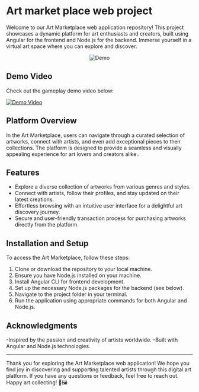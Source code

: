 # Art market place web project

Welcome to our Art Marketplace web application repository! This project showcases a dynamic platform for art enthusiasts and creators, built using Angular for the frontend and Node.js for the backend. Immerse yourself in a virtual art space where you can explore and discover.

<div align="center">
  <img src="https://github.com/ibtihelbrahem/web_avance_sujet_artMarketPlace/assets/117341508/badb5e55-cc7c-490e-b454-bcba9167fe8c" alt="Demo">
</div>

## Demo Video

Check out the gameplay demo video below:

[![Demo Video](demo_thumbnail.png)](https://github.com/ibtihelbrahem/web_avance_sujet_artMarketPlace/assets/117341508/5e7d1749-f072-4b62-a1dd-3fcdd67cfbc3)

## Platform Overview

In the Art Marketplace, users can navigate through a curated selection of artworks, connect with artists, and even add exceptional pieces to their collections. The platform is designed to provide a seamless and visually appealing experience for art lovers and creators alike..

## Features

- Explore a diverse collection of artworks from various genres and styles.
- Connect with artists, follow their profiles, and stay updated on their latest creations.
- Effortless browsing with an intuitive user interface for a delightful art discovery journey.
- Secure and user-friendly transaction process for purchasing artworks directly from the platform.

## Installation and Setup

To access the Art Marketplace, follow these steps:

1. Clone or download the repository to your local machine.
2. Ensure you have Node.js installed on your machine.
3. Install Angular CLI for frontend development.
4. Set up the necessary Node.js packages for the backend (see below).
5. Navigate to the project folder in your terminal.
6. Run the application using appropriate commands for both Angular and Node.js.

## Acknowledgments

-Inspired by the passion and creativity of artists worldwide.
-Built with Angular and Node.js technologies.

---

Thank you for exploring the Art Marketplace web application! We hope you find joy in discovering and supporting talented artists through this digital art platform. If you have any questions or feedback, feel free to reach out. Happy art collecting! 🎨🖼️

